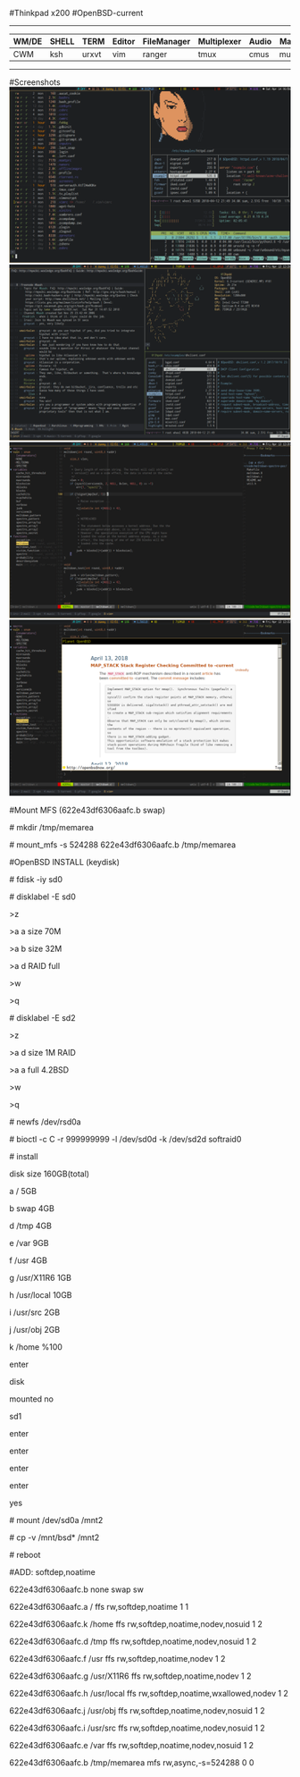 #Thinkpad x200
#OpenBSD-current
______________________________________________________________________________
|WM/DE|SHELL|TERM |Editor|FileManager|Multiplexer|Audio|Mail|IRC  |Monitor   |
|-----|-----|-----|------|-----------|-----------|-----|----|-----|----------|
|CWM  |ksh  |urxvt|vim   |ranger     |tmux       |cmus |mutt|irssi|conky,dzen|
------------------------------------------------------------------------------

#Screenshots
![Term](screenshots/term.png)
![Tmux](screenshots/tmux.png)
![Vim](screenshots/vim.png)
![Luakit](screenshots/luakit.png)

#Mount MFS (622e43df6306aafc.b swap)

\# mkdir /tmp/memarea

\# mount_mfs -s 524288 622e43df6306aafc.b /tmp/memarea

#OpenBSD INSTALL (keydisk)

\# fdisk -iy sd0

\# disklabel -E sd0

\>z

\>a a size 70M 

\>a b size 32M

\>a d RAID full

\>w

\>q

\# disklabel -E sd2

\>z

\>a d size 1M RAID

\>a a full 4.2BSD

\>w

\>q

\# newfs /dev/rsd0a

\# bioctl -c C -r 999999999 -l /dev/sd0d -k /dev/sd2d softraid0

\# install

disk size 160GB(total)

a /          5GB

b swap       4GB

d /tmp       4GB

e /var       9GB

f /usr       4GB

g /usr/X11R6 1GB

h /usr/local 10GB


i /usr/src   2GB

j /usr/obj   2GB

k /home      %100


enter

disk

mounted no

sd1

enter

enter

enter

enter

yes

\# mount /dev/sd0a /mnt2

\# cp -v /mnt/bsd* /mnt2

\# reboot

#ADD: softdep,noatime

622e43df6306aafc.b none swap sw

622e43df6306aafc.a / ffs rw,softdep,noatime 1 1

622e43df6306aafc.k /home ffs rw,softdep,noatime,nodev,nosuid 1 2

622e43df6306aafc.d /tmp ffs rw,softdep,noatime,nodev,nosuid 1 2

622e43df6306aafc.f /usr ffs rw,softdep,noatime,nodev 1 2

622e43df6306aafc.g /usr/X11R6 ffs rw,softdep,noatime,nodev 1 2

622e43df6306aafc.h /usr/local ffs rw,softdep,noatime,wxallowed,nodev 1 2

622e43df6306aafc.j /usr/obj ffs rw,softdep,noatime,nodev,nosuid 1 2

622e43df6306aafc.i /usr/src ffs rw,softdep,noatime,nodev,nosuid 1 2

622e43df6306aafc.e /var ffs rw,softdep,noatime,nodev,nosuid 1 2

622e43df6306aafc.b /tmp/memarea mfs rw,async,-s=524288 0 0

